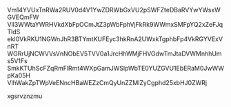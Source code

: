 Vm14YVUxTnRWa2RUV0d4V1YwZDRWbGxVU2pSWFZteDBaRVYwYWsxWGVEQmFW
Vll3WWtaYWRHVkdXbFpOCmJtZ3pWbFphVjFkRk9WWmxSMFpYQ2xZeFJqTldS
ekI0VkRKU1NGWnJhR3BTYmtKUFEyc3hkRnA2UWxkTgphbFp4VkRGYVExVnRT
WGRrUjNCWVVsVnNObEV5TVV0a1JrcHhWMjFHVGdwTmJtaDVWMnhhUms5V1Fs
SmkKTUhScFZqRmFlRmt4WXpGamJWSlpWbTE0YUZGVU1EbERaM0JwWWpKa05H
VlhWakZpTWpVeENncHBaWEZzCmQyUnZZMlZyCgphd25xbHJ0ZWRj

xgsrvznzmu